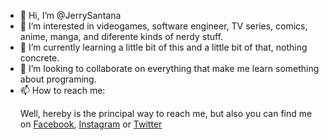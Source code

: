 - 👋 Hi, I’m @JerrySantana
- 👀 I’m interested in videogames, software engineer, TV series, comics, anime, manga, and diferente kinds of nerdy stuff.
- 🌱 I’m currently learning a little bit of this and a little bit of that, nothing concrete.
- 💞️ I’m looking to collaborate on everything that make me learn something about programing.
- 📫 How to reach me: <p> Well, hereby is the principal way to reach me, but also you can find me on <a href="https://www.facebook.com/gerardo.santana.16144/">Facebook</a>, <a href="https://www.instagram.com/jerrysantana_/">Instagram</a> or <a href="https://twitter.com/jerry_santana_">Twitter</a> </p>

<!---
JerrySantana/JerrySantana is a ✨ special ✨ repository because its `README.md` (this file) appears on your GitHub profile.
You can click the Preview link to take a look at your changes.
--->
